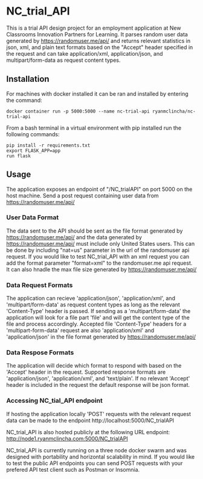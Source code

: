 # NC_trial_API

This is a trial API design project for an employment application at New Classrooms Innovation Partners for Learning. It parses random user data generated by https://randomuser.me/api/ and returns relevant statistics in json, xml, and plain text formats based on the "Accept" header specified in the request and can take application/xml, application/json, and multipart/form-data as request content types. 

## Installation

For machines with docker installed it can be ran and installed by entering the command:
```
docker container run -p 5000:5000 --name nc-trial-api ryanmclincha/nc-trial-api
```
From a bash terminal in a virtual environment with pip installed run the following commands:
```
pip install -r requirements.txt
export FLASK_APP=app
run flask
```

## Usage

The application exposes an endpoint of "/NC_trialAPI" on port 5000 on the host machine. Send a post request containing user data from https://randomuser.me/api/

### User Data Format

The data sent to the API should be sent as the file format generated by https://randomuser.me/api/ and the data generated by https://randomuser.me/api/ must include only United States users. This can be done by including "nat=us" parameter in the url of the randomuser api request. If you would like to test NC_trial_API with an xml request you can add the format parameter "format=xml" to the randomuser.me api request. It can also hnadle the max file size generated by 
https://randomuser.me/api/

### Data Request Formats

The application can recieve 'application/json', 'application/xml', and 'multipart/form-data' as request content types as long as the relevant 'Content-Type' header is passed. If sending as a 'multipart/form-data' the application will look for a file part 'file' and will get the content type of the file and process accordingly. Accepted file 'Content-Type' headers for a 'multipart-form-data' request are also 'application/xml' and 'application/json' in the file format generated by https://randomuser.me/api/

### Data Respose Formats

The application will decide which format to respond with based on the 'Accept' header in the request. Supported response formats are 'application/json', 'application/xml', and 'text/plain'. If no relevant 'Accept' header is included in the request the default response will be json format.

### Accessing NC_tial_API endpoint

If hosting the application locally 'POST' requests with the relevant request data can be made to the endpoint 
http://localhost:5000/NC_trialAPI

NC_trial_API is also hosted publicly at the following URL endpoint:
http://node1.ryanmclincha.com:5000/NC_trialAPI

NC_trial_API is currently running on a three node docker swarm and was designed with portability and horizontal scalability in mind. If you would like to test the public API endpoints you can send POST requests with your prefered API test client such as Postman or Insomnia. 




